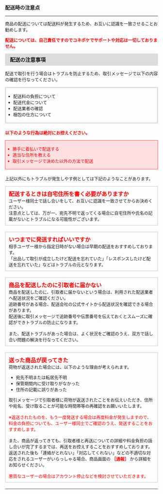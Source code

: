 <h3>配送時の注意点</h3>
<hr>

商品の配送については配送料が発生するため、お互いに認識を一致させることお勧めします。

<font color="#ff0000"><strong>配送については、自己責任ですのでコネポケでサポートや対応は一切しておりません。</strong></font>

<div style="padding: 7px 15px; margin-top: 15px; margin-bottom: 15px; border: 1px solid #dcdcdc; background-color: #dcdcdc; font-size: 120%">
<strong>配送の注意事項</strong>
</div>

配送で取引を行う場合はトラブルを防止するため、取引メッセージで以下の内容の確認を行なってください。

<div style="padding: 3px 15px 3px 0px; margin-top: 15px; margin-bottom: 20px; border: 3px solid #dcdcdc; ">
<ul>
<li>配送料の負担について</li>
<li>配送代金について</li>
<li>配送業者の確認</li>
<li>梱包の仕方について</li>
</ul>
</div>

<font color="#ff0000"><strong>以下のような行為は絶対にお控えください。</strong></font>

<div style="padding: 3px 15px 3px 0px; margin-top: 15px; margin-bottom: 20px; border: 1px solid #ff3333; background-color: #ffe0e2; "><font color="ff0000">
<ul>
<li>勝手に着払いで配送する</li>
<li>適当な住所を教える</li>
<li>取引メッセージで決めた以外の方法で配送</li>
</ul>
</font>
</div>

上記以外にもトラブルが発生しやす例としては下記のようなことがあります。

<div style="padding: 10px; margin-top: 15px; margin-bottom: 20px; border: 2px solid #dcdcdc;">
<span style="font-size:18px; color:#ff0000"><strong>配送するときは自宅住所を書く必要がありますか</strong></span><br>
ユーザー様同士で話し合いをして、お互いに認識を一致させてからお決めください。<br>
注意点としては、万が一、宛先不明で返ってくる場合に自宅住所や氏名の記載がないとトラブルになる可能性がございます。
</div>

<div style="padding: 10px; margin-top: 15px; margin-bottom: 20px; border: 2px solid #dcdcdc;">
<span style="font-size:18px; color:#ff0000"><strong>いつまでに発送すればいいですか</strong></span><br>
相手ユーザー様から指定日時がない場合は早期の配送をおすすめしております。<br>
「出品して取引が成立したけど配送を忘れていた」「レスポンスしたけど配送を忘れていた」などはトラブルの元となります。
</div>

<div style="padding: 10px; margin-top: 15px; margin-bottom: 20px; border: 2px solid #dcdcdc;">
<span style="font-size:18px; color:#ff0000"><strong>商品を配送したのに引取者に届かない</strong></span><br>
商品を配送したのに、引取者に届かないという場合は、利用された配送業者へ配送状況をご確認ください。<br>
追跡番号がある場合、配送会社の公式サイトから配送状況を確認できる場合があります。<br>
配送後に取引メッセージで追跡番号や伝票番号を伝えておくとスムーズに確認ができトラブルの防止になります。<br>
<br>
また、配送トラブルがあった場合は、よく状況をご確認のうえ、双方で話し合い問題の解決を行なってください。
</div>

<div style="padding: 10px; margin-top: 15px; margin-bottom: 20px; border: 2px solid #dcdcdc;">
<span style="font-size:18px; color:#ff0000"><strong>送った商品が戻ってきた</strong></span><br>
荷物が返送された場合には、以下のような理由が考えられます。<br>
<ul>
<li>宛先不明または転居先不明</li>
<li>保管期間内に受け取りがなかった</li>
<li>住所の記載に誤りがあった</li>
</ul>
取引メッセージで引取者様に荷物が返送されたことをお伝えいただき、住所や宛名、受け取ることが可能な時間帯等の再確認をお願いいたします。<br>
<br>
<font color="#ff0000">※返送されたものを、もう一度発送する場合は再度料金が発生しますので、料金の負担についても、ユーザー様同士でご確認のうえ、発送することをおすすめします。</font><br>
<br>
また、商品が返ってきても、引取者様と再送についての詳細や料金負担の話し合いが完了するまでは、再送をお控えすることをおすすめしております。<br>
返送された後も「連絡がとれない」「対応してくれない」などの不適切な対応をされるユーザーがいらっしゃる場合、商品画面の<font color="#ff0000"> <strong>［通報］</strong> </font>から詳細をお知らせください。<br>
<br>
<font color="#ff0000">悪質なユーザーの場合はアカウント停止などを検討させていただきます。</font>
</div>

<hr>